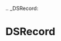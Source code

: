 [//]: # (THE CONTENT BELOW IS GENERATED. DO NOT EDIT.)
.. _DSRecord:

# DSRecord
[//]: # (ADD YOUR NOTES BELOW. THESE WILL BE PICKED EVERY TIME THE DOCS ARE REGENERATED. //end)
